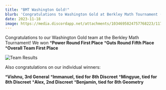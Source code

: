 ```yaml
---
title: "BMT Washington Gold!"
blurb: 'Congratulations to Washington Gold at Berkley Math Tournament (BMT) 2023!'
date: 2023-11-18
image: https://media.discordapp.net/attachments/1034695824757768223/1175676881643782164/image.png?ex=656c196b&is=6559a46b&hm=2570f8d1aadc2c395ddc2b62f356a2d49a050a2265d02c7e8f91c7359b6222bd&=&width=726&height=544
---
```

Congratulations to our Washington Gold team at the Berkley Math Tournament! We won 
*__Power Round First Place__
*__Guts Round Fifth Place__
*__Overall Team First Place__

![Team Results](https://media.discordapp.net/attachments/1097748999714394214/1173053658842267750/SPOILER_IMG_0777.JPG?ex=656bc8da&is=655953da&hm=7e80309a3dd434a7ed052fb2579c94b7d73b879e80592bf5c49a26ed2dc63900&=&width=408&height=544)

Also congratulations on our individual winners:

*__Vishnu, 3rd General__
*__Immanuel, tied for 8th Discreet__
*__Mingyue, tied for 8th Discreet__
*__Alex, 2nd Discreet__
*__Benjamin, tied for 8th Geometry__

